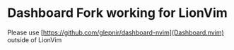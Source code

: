 # Dashboard Fork working for LionVim
Please use [https://github.com/glepnir/dashboard-nvim](Dashboard.nvim) outside of LionVim
